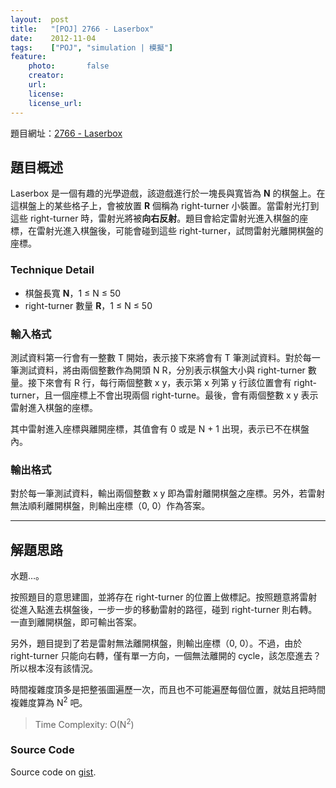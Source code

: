 ```yaml
---
layout:  post
title:   "[POJ] 2766 - Laserbox"
date:    2012-11-04
tags:    ["POJ", "simulation | 模擬"]
feature:
    photo:       false
    creator:     
    url:         
    license:     
    license_url: 
---
```


題目網址：[2766 - Laserbox](http://poj.org/problem?id=2766)

## 題目概述

Laserbox 是一個有趣的光學遊戲，該遊戲進行於一塊長與寬皆為 **N** 的棋盤上。在這棋盤上的某些格子上，會被放置 **R** 個稱為 right-turner 小裝置。當雷射光打到這些 right-turner 時，雷射光將被**向右反射**。題目會給定雷射光進入棋盤的座標，在雷射光進入棋盤後，可能會碰到這些 right-turner，試問雷射光離開棋盤的座標。

### Technique Detail

- 棋盤長寬 **N**，1 ≤ N ≤ 50
- right-turner 數量 **R**，1 ≤ N ≤ 50

### 輸入格式

測試資料第一行會有一整數 T 開始，表示接下來將會有 T 筆測試資料。對於每一筆測試資料，將由兩個整數作為開頭 N R，分別表示棋盤大小與 right-turner 數量。接下來會有 R 行，每行兩個整數 x y，表示第 x 列第 y 行該位置會有 right-turner，且一個座標上不會出現兩個 right-turne。最後，會有兩個整數 x y 表示雷射進入棋盤的座標。

其中雷射進入座標與離開座標，其值會有 0 或是 N + 1 出現，表示已不在棋盤內。

### 輸出格式

對於每一筆測試資料，輸出兩個整數 x y 即為雷射離開棋盤之座標。另外，若雷射無法順利離開棋盤，則輸出座標（0, 0）作為答案。

---

## 解題思路

水題…。

按照題目的意思建圖，並將存在 right-turner 的位置上做標記。按照題意將雷射從進入點進去棋盤後，一步一步的移動雷射的路徑，碰到 right-turner 則右轉。一直到離開棋盤，即可輸出答案。

另外，題目提到了若是雷射無法離開棋盤，則輸出座標（0, 0）。不過，由於 right-turner 只能向右轉，僅有單一方向，一個無法離開的 cycle，該怎麼進去？所以根本沒有該情況。

時間複雜度頂多是把整張圖遍歷一次，而且也不可能遍歷每個位置，就姑且把時間複雜度算為 N<sup>2</sup> 吧。


> Time Complexity: O(N<sup>2</sup>)

### Source Code

<script src="https://gist.github.com/KuoE0/4012113.js"></script>

Source code on [gist](https://gist.github.com/KuoE0/4012113).

